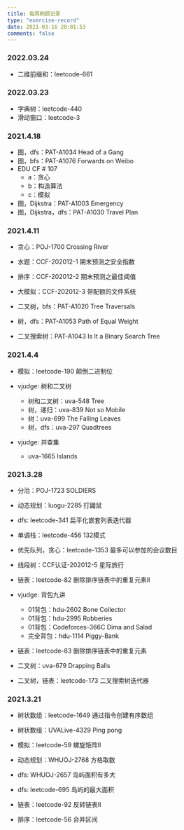 ```yaml
---
title: 每周刷题记录
type: "exercise-record"
date: 2021-03-16 20:01:53
comments: false
---
```


### 2022.03.24

- 二维前缀和：leetcode-661

### 2022.03.23

- 字典树：leetcode-440
- 滑动窗口：leetcode-3

### 2021.4.18

- 图，dfs：PAT-A1034 Head of a Gang
- 图，bfs：PAT-A1076 Forwards on Weibo
- EDU CF # 107
  - a：贪心
  - b：构造算法
  - c：模拟
- 图，Dijkstra：PAT-A1003 Emergency
- 图，Dijkstra，dfs：PAT-A1030 Travel Plan

### 2021.4.11

- 贪心：POJ-1700 Crossing River

- 水题：CCF-202012-1 期末预测之安全指数

- 排序：CCF-202012-2 期末预测之最佳阈值

- 大模拟：CCF-202012-3 带配额的文件系统
- 二叉树，bfs：PAT-A1020 Tree Traversals
- 树，dfs：PAT-A1053 Path of Equal Weight
- 二叉搜索树：PAT-A1043 Is It a Binary Search Tree

### 2021.4.4

- 模拟：leetcode-190 颠倒二进制位

- vjudge: 树和二叉树
  - 树和二叉树：uva-548 Tree
  - 树，递归：uva-839 Not so Mobile
  - 树：uva-699 The Falling Leaves
  - 树，dfs：uva-297 Quadtrees
- vjudge: 并查集
  - uva-1665 Islands

### 2021.3.28

- 分治：POJ-1723 SOLDIERS

- 动态规划：luogu-2285 打鼹鼠

- dfs: leetcode-341 扁平化嵌套列表迭代器

- 单调栈：leetcode-456 132模式

- 优先队列，贪心：leetcode-1353 最多可以参加的会议数目

- 线段树：CCF认证-202012-5 星际旅行

- 链表：leetcode-82 删除排序链表中的重复元素Ⅱ

- vjudge: 背包九讲
  - 01背包：hdu-2602 Bone Collector
  - 01背包：hdu-2995 Robberies
  - 01背包：Codeforces-366C Dima and Salad
  - 完全背包：hdu-1114 Piggy-Bank
- 链表：leetcode-83 删除排序链表中的重复元素

- 二叉树：uva-679 Drapping Balls

- 二叉树，链表：leetcode-173 二叉搜索树迭代器


### 2021.3.21

- 树状数组：leetcode-1649 通过指令创建有序数组

- 树状数组：UVALive-4329 Ping pong

- 模拟：leetcode-59 螺旋矩阵Ⅱ

- 动态规划：WHUOJ-2768 方格取数

- dfs: WHUOJ-2657 岛屿面积有多大

- dfs: leetcode-695 岛屿的最大面积

- 链表：leetcode-92 反转链表Ⅱ

- 排序：leetcode-56 合并区间